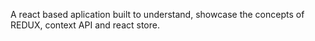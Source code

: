 A react based aplication built to understand, showcase the concepts of REDUX, context API and react store.
